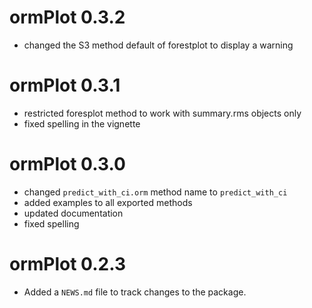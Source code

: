 # ormPlot 0.3.2
* changed the S3 method default of forestplot to display a warning 

# ormPlot 0.3.1
* restricted foresplot method to work with summary.rms objects only
* fixed spelling in the vignette

# ormPlot 0.3.0

* changed `predict_with_ci.orm` method name to `predict_with_ci`
* added examples to all exported methods
* updated documentation
* fixed spelling

# ormPlot 0.2.3

* Added a `NEWS.md` file to track changes to the package.
